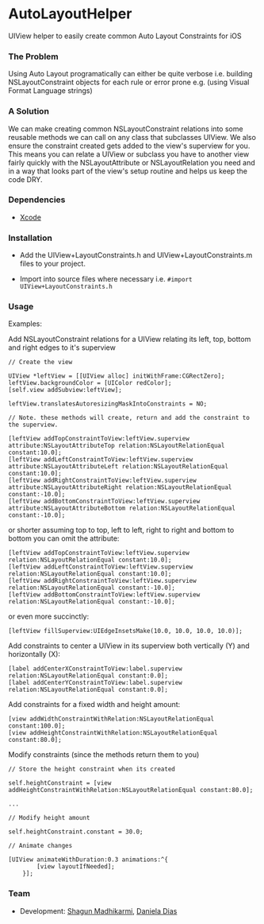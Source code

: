 AutoLayoutHelper
=======================

UIView helper to easily create common Auto Layout Constraints for iOS

### The Problem

Using Auto Layout programatically can either be quite verbose i.e. building NSLayoutConstraint objects for each rule or error prone e.g. (using Visual Format Language strings)

### A Solution

We can make creating common NSLayoutConstraint relations into some reusable methods we can call on any class that subclasses UIView. We also ensure the constraint created gets added to the view's superview for you. This means you can relate a UIView or subclass you have to another view fairly quickly with the NSLayoutAttribute or NSLayoutRelation you need and in a way that looks part of the view's setup routine and helps us keep the code DRY.

### Dependencies 

* [Xcode](https://itunes.apple.com/gb/app/xcode/id497799835?mt=12#)

### Installation

- Add the UIView+LayoutConstraints.h and UIView+LayoutConstraints.m files to your project.

- Import into source files where necessary i.e. <code>#import UIView+LayoutConstraints.h</code> 


### Usage

Examples:

Add NSLayoutConstraint relations for a UIView relating its left, top, bottom and right edges to it's superview 

	// Create the view
	
    UIView *leftView = [[UIView alloc] initWithFrame:CGRectZero];
    leftView.backgroundColor = [UIColor redColor];
    [self.view addSubview:leftView];
		
    leftView.translatesAutoresizingMaskIntoConstraints = NO;
    
	// Note. these methods will create, return and add the constraint to the superview.
    
    [leftView addTopConstraintToView:leftView.superview attribute:NSLayoutAttributeTop relation:NSLayoutRelationEqual constant:10.0];
    [leftView addLeftConstraintToView:leftView.superview attribute:NSLayoutAttributeLeft relation:NSLayoutRelationEqual constant:10.0];
    [leftView addRightConstraintToView:leftView.superview attribute:NSLayoutAttributeRight relation:NSLayoutRelationEqual constant:-10.0];
    [leftView addBottomConstraintToView:leftView.superview attribute:NSLayoutAttributeBottom relation:NSLayoutRelationEqual constant:-10.0];

or shorter assuming top to top, left to left, right to right and bottom to bottom you can omit the attribute: 
    
    [leftView addTopConstraintToView:leftView.superview relation:NSLayoutRelationEqual constant:10.0];
    [leftView addLeftConstraintToView:leftView.superview relation:NSLayoutRelationEqual constant:10.0];
    [leftView addRightConstraintToView:leftView.superview relation:NSLayoutRelationEqual constant:-10.0];
    [leftView addBottomConstraintToView:leftView.superview relation:NSLayoutRelationEqual constant:-10.0];

or even more succinctly:

	[leftView fillSuperview:UIEdgeInsetsMake(10.0, 10.0, 10.0, 10.0)];


Add constraints to center a UIView in its superview both vertically (Y) and horizontally (X): 

    [label addCenterXConstraintToView:label.superview relation:NSLayoutRelationEqual constant:0.0];
    [label addCenterYConstraintToView:label.superview relation:NSLayoutRelationEqual constant:0.0];
    
Add constraints for a fixed width and height amount:

    [view addWidthConstraintWithRelation:NSLayoutRelationEqual constant:100.0];
    [view addHeightConstraintWithRelation:NSLayoutRelationEqual constant:80.0];

Modify constraints (since the methods return them to you)

	// Store the height constraint when its created

	self.heightConstraint = [view addHeightConstraintWithRelation:NSLayoutRelationEqual constant:80.0];

	...

	// Modify height amount

	self.heightConstraint.constant = 30.0;

    // Animate changes
    
	[UIView animateWithDuration:0.3 animations:^{
            [view layoutIfNeeded];
        }];

### Team
* Development: [Shagun Madhikarmi](mailto:shagun@ustwo.com), [Daniela Dias](mailto:daniela@ustwo.com)
